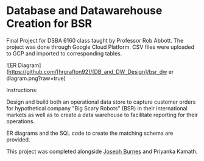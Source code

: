 # Database and Datawarehouse Creation for BSR
Final Project for DSBA 6160 class taught by Professor Rob Abbott. The project was done through Google Cloud Platform. CSV files were uploaded to GCP and imported to corresponding tables.

![ER Diagram](https://github.com/[hrgrafton92]/[DB_and_DW_Design]/bsr_dw er diagram.png?raw=true)

Instructions:

Design and build both an operational data store to capture customer orders for hypothetical company "Big Scary Robots" (BSR) in their international markets as well as to create a data warehouse to facilitate reporting for their operations.

ER diagrams and the SQL code to create the matching schema are provided.

This project was completed alongside [Joseph Burnes](https://github.com/joeburns91) and Priyanka Kamath.

